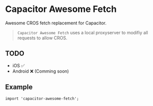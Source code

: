 # Capacitor Awesome Fetch

Awesome CROS fetch replacement for Capacitor.  

> `Capacitor Awesome Fetch` uses a local proxyserver to modifiy all requests to allow CROS.

## TODO
- iOS ✅
- Android ❌ (Comming soon)

## Example

	import 'capacitor-awesome-fetch';
